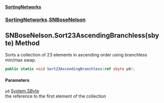 #### [SortingNetworks](index.md 'index')
### [SortingNetworks](SortingNetworks.md 'SortingNetworks').[SNBoseNelson](SortingNetworks_SNBoseNelson.md 'SortingNetworks.SNBoseNelson')
## SNBoseNelson.Sort23AscendingBranchless(sbyte) Method
Sorts a collection of 23 elements in ascending order using branchless min/max swap.  
```csharp
public static void Sort23AscendingBranchless(ref sbyte p0);
```
#### Parameters
<a name='SortingNetworks_SNBoseNelson_Sort23AscendingBranchless(sbyte)_p0'></a>
`p0` [System.SByte](https://docs.microsoft.com/en-us/dotnet/api/System.SByte 'System.SByte')  
the reference to the first element of the collection
  
